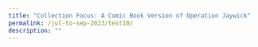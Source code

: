 ```yaml
---
title: "Collection Focus: A Comic Book Version of Operation Jaywick"
permalink: /jul-to-sep-2023/test10/
description: ""
---
```

